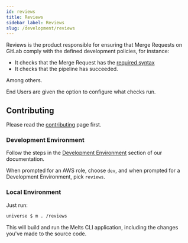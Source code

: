 ```yaml
---
id: reviews
title: Reviews
sidebar_label: Reviews
slug: /development/reviews
---
```


Reviews is the product responsible
for ensuring that Merge Requests on GitLab
comply with the defined development policies,
for instance:

- It checks that the Merge Request
  has the [required syntax](/development/stack/commitlint)
- It checks that the pipeline has succeeded.

Among others.

End Users are given the option to configure what checks run.

## Contributing

Please read the
[contributing](/development/contributing) page first.

### Development Environment

Follow the steps
in the [Development Environment](/development/setup/environment) section of our documentation.

When prompted for an AWS role, choose `dev`,
and when prompted for a Development Environment, pick `reviews`.

### Local Environment

Just run:

```sh
universe $ m . /reviews
```

This will build and run the Melts CLI application,
including the changes you've made to the source code.
